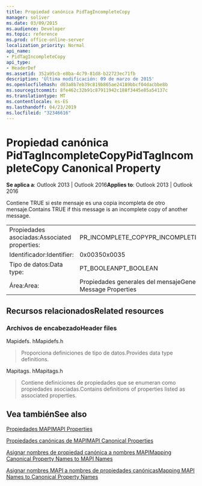 ```yaml
---
title: Propiedad canónica PidTagIncompleteCopy
manager: soliver
ms.date: 03/09/2015
ms.audience: Developer
ms.topic: reference
ms.prod: office-online-server
localization_priority: Normal
api_name:
- PidTagIncompleteCopy
api_type:
- HeaderDef
ms.assetid: 352a95cb-e8ba-4c79-81d8-b22723ec71fb
description: 'Última modificación: 09 de marzo de 2015'
ms.openlocfilehash: d03a8b7eb39c819b865ae24189bbcf04dacbbe8b
ms.sourcegitcommit: 8fe462c32b91c87911942c188f3445e85a54137c
ms.translationtype: MT
ms.contentlocale: es-ES
ms.lasthandoff: 04/23/2019
ms.locfileid: "32346616"
---
```

# <a name="pidtagincompletecopy-canonical-property"></a><span data-ttu-id="30b9b-103">Propiedad canónica PidTagIncompleteCopy</span><span class="sxs-lookup"><span data-stu-id="30b9b-103">PidTagIncompleteCopy Canonical Property</span></span>

  
  
<span data-ttu-id="30b9b-104">**Se aplica a**: Outlook 2013 | Outlook 2016</span><span class="sxs-lookup"><span data-stu-id="30b9b-104">**Applies to**: Outlook 2013 | Outlook 2016</span></span> 
  
<span data-ttu-id="30b9b-105">Contiene TRUE si este mensaje es una copia incompleta de otro mensaje.</span><span class="sxs-lookup"><span data-stu-id="30b9b-105">Contains TRUE if this message is an incomplete copy of another message.</span></span>
  
|||
|:-----|:-----|
|<span data-ttu-id="30b9b-106">Propiedades asociadas:</span><span class="sxs-lookup"><span data-stu-id="30b9b-106">Associated properties:</span></span>  <br/> |<span data-ttu-id="30b9b-107">PR_INCOMPLETE_COPY</span><span class="sxs-lookup"><span data-stu-id="30b9b-107">PR_INCOMPLETE_COPY</span></span>  <br/> |
|<span data-ttu-id="30b9b-108">Identificador:</span><span class="sxs-lookup"><span data-stu-id="30b9b-108">Identifier:</span></span>  <br/> |<span data-ttu-id="30b9b-109">0x0035</span><span class="sxs-lookup"><span data-stu-id="30b9b-109">0x0035</span></span>  <br/> |
|<span data-ttu-id="30b9b-110">Tipo de datos:</span><span class="sxs-lookup"><span data-stu-id="30b9b-110">Data type:</span></span>  <br/> |<span data-ttu-id="30b9b-111">PT_BOOLEAN</span><span class="sxs-lookup"><span data-stu-id="30b9b-111">PT_BOOLEAN</span></span>  <br/> |
|<span data-ttu-id="30b9b-112">Área:</span><span class="sxs-lookup"><span data-stu-id="30b9b-112">Area:</span></span>  <br/> |<span data-ttu-id="30b9b-113">Propiedades generales del mensaje</span><span class="sxs-lookup"><span data-stu-id="30b9b-113">General Message Properties</span></span>  <br/> |
   
## <a name="related-resources"></a><span data-ttu-id="30b9b-114">Recursos relacionados</span><span class="sxs-lookup"><span data-stu-id="30b9b-114">Related resources</span></span>

### <a name="header-files"></a><span data-ttu-id="30b9b-115">Archivos de encabezado</span><span class="sxs-lookup"><span data-stu-id="30b9b-115">Header files</span></span>

<span data-ttu-id="30b9b-116">Mapidefs. h</span><span class="sxs-lookup"><span data-stu-id="30b9b-116">Mapidefs.h</span></span>
  
> <span data-ttu-id="30b9b-117">Proporciona definiciones de tipo de datos.</span><span class="sxs-lookup"><span data-stu-id="30b9b-117">Provides data type definitions.</span></span>
    
<span data-ttu-id="30b9b-118">Mapitags. h</span><span class="sxs-lookup"><span data-stu-id="30b9b-118">Mapitags.h</span></span>
  
> <span data-ttu-id="30b9b-119">Contiene definiciones de propiedades que se enumeran como propiedades asociadas.</span><span class="sxs-lookup"><span data-stu-id="30b9b-119">Contains definitions of properties listed as associated properties.</span></span>
    
## <a name="see-also"></a><span data-ttu-id="30b9b-120">Vea también</span><span class="sxs-lookup"><span data-stu-id="30b9b-120">See also</span></span>



[<span data-ttu-id="30b9b-121">Propiedades MAPI</span><span class="sxs-lookup"><span data-stu-id="30b9b-121">MAPI Properties</span></span>](mapi-properties.md)
  
[<span data-ttu-id="30b9b-122">Propiedades canónicas de MAPI</span><span class="sxs-lookup"><span data-stu-id="30b9b-122">MAPI Canonical Properties</span></span>](mapi-canonical-properties.md)
  
[<span data-ttu-id="30b9b-123">Asignar nombres de propiedad canónica a nombres MAPI</span><span class="sxs-lookup"><span data-stu-id="30b9b-123">Mapping Canonical Property Names to MAPI Names</span></span>](mapping-canonical-property-names-to-mapi-names.md)
  
[<span data-ttu-id="30b9b-124">Asignar nombres MAPI a nombres de propiedades canónicas</span><span class="sxs-lookup"><span data-stu-id="30b9b-124">Mapping MAPI Names to Canonical Property Names</span></span>](mapping-mapi-names-to-canonical-property-names.md)

